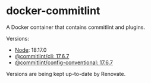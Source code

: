# docker-commitlint

A Docker container that contains commitlint and plugins.

Versions:

- [Node](https://hub.docker.com/_/node): 18.17.0
- [@commitlint/cli: 17.6.7](https://www.npmjs.com/package/@commitlint/cli/v/17.6.7)
- [@commitlint/config-conventional: 17.6.7](https://www.npmjs.com/package/@commitlint/config-conventional/v/17.6.7)

Versions are being kept up-to-date by Renovate.
